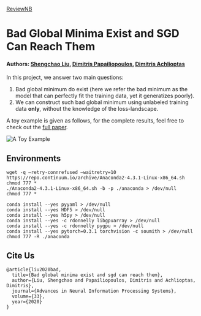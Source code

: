 [ReviewNB](app.reviewnb.com/icmc-data/BadGlobalMinima)

# Bad Global Minima Exist and SGD Can Reach Them

#### Authors: [Shengchao Liu](https://chao1224.github.io/), [Dimitris Papailiopoulos](http://papail.io/), [Dimitris Achlioptas](http://cgi.di.uoa.gr/~optas/)

In this project, we answer two main questions:

1. Bad global minimum do exist (here we refer the bad minimum as the model that can perfectly fit the training data, yet it generatizes poorly).
2. We can construct such bad global minimum using unlabeled training data **only**, without the knowledge of the loss-landscape.

A toy example is given as follows, for the complete results, feel free to check out the [full paper](https://arxiv.org/abs/1906.02613).

![A Toy Example](figs/toy_example.png)

## Environments

```
wget -q –retry-connrefused –waitretry=10 https://repo.continuum.io/archive/Anaconda2-4.3.1-Linux-x86_64.sh
chmod 777 *
./Anaconda2-4.3.1-Linux-x86_64.sh -b -p ./anaconda > /dev/null
chmod 777 *

conda install --yes pyyaml > /dev/null
conda install --yes HDF5 > /dev/null
conda install --yes h5py > /dev/null
conda install --yes -c rdonnelly libgpuarray > /dev/null
conda install --yes -c rdonnelly pygpu > /dev/null
conda install --yes pytorch=0.3.1 torchvision -c soumith > /dev/null
chmod 777 -R ./anaconda
```

## Cite Us

```
@article{liu2020bad,
  title={Bad global minima exist and sgd can reach them},
  author={Liu, Shengchao and Papailiopoulos, Dimitris and Achlioptas, Dimitris},
  journal={Advances in Neural Information Processing Systems},
  volume={33},
  year={2020}
}
```